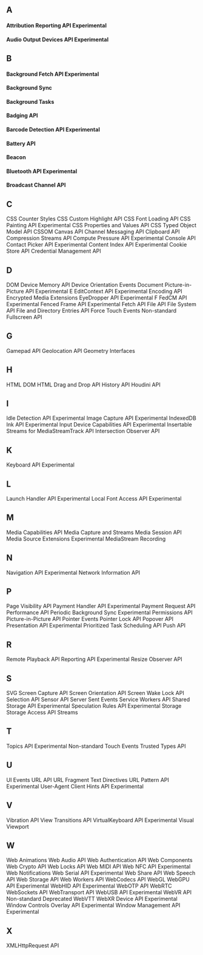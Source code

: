 ## A
#### Attribution Reporting API Experimental
#### Audio Output Devices API Experimental
## B
#### Background Fetch API Experimental
#### Background Sync
#### Background Tasks
#### Badging API
#### Barcode Detection API Experimental
#### Battery API
#### Beacon
#### Bluetooth API Experimental
#### Broadcast Channel API
## C
CSS Counter Styles
CSS Custom Highlight API
CSS Font Loading API
CSS Painting API Experimental
CSS Properties and Values API
CSS Typed Object Model API
CSSOM
Canvas API
Channel Messaging API
Clipboard API
Compression Streams API
Compute Pressure API Experimental
Console API
Contact Picker API Experimental
Content Index API Experimental
Cookie Store API
Credential Management API
## D
DOM
Device Memory API
Device Orientation Events
Document Picture-in-Picture API Experimental
E
EditContext API Experimental
Encoding API
Encrypted Media Extensions
EyeDropper API Experimental
F
FedCM API Experimental
Fenced Frame API Experimental
Fetch API
File API
File System API
File and Directory Entries API
Force Touch Events Non-standard
Fullscreen API
## G
Gamepad API
Geolocation API
Geometry Interfaces
## H
HTML DOM
HTML Drag and Drop API
History API
Houdini API
## I
Idle Detection API Experimental
Image Capture API Experimental
IndexedDB
Ink API Experimental
Input Device Capabilities API Experimental
Insertable Streams for MediaStreamTrack API
Intersection Observer API
## K
Keyboard API Experimental
## L
Launch Handler API Experimental
Local Font Access API Experimental
## M
Media Capabilities API
Media Capture and Streams
Media Session API
Media Source Extensions Experimental
MediaStream Recording
## N
Navigation API Experimental
Network Information API
## P
Page Visibility API
Payment Handler API Experimental
Payment Request API
Performance API
Periodic Background Sync Experimental
Permissions API
Picture-in-Picture API
Pointer Events
Pointer Lock API
Popover API
Presentation API Experimental
Prioritized Task Scheduling API
Push API
## R
Remote Playback API
Reporting API Experimental
Resize Observer API
## S
SVG
Screen Capture API
Screen Orientation API
Screen Wake Lock API
Selection API
Sensor API
Server Sent Events
Service Workers API
Shared Storage API Experimental
Speculation Rules API Experimental
Storage
Storage Access API
Streams
## T
Topics API Experimental Non-standard
Touch Events
Trusted Types API
## U
UI Events
URL API
URL Fragment Text Directives
URL Pattern API Experimental
User-Agent Client Hints API Experimental
## V
Vibration API
View Transitions API
VirtualKeyboard API Experimental
Visual Viewport
## W
Web Animations
Web Audio API
Web Authentication API
Web Components
Web Crypto API
Web Locks API
Web MIDI API
Web NFC API Experimental
Web Notifications
Web Serial API Experimental
Web Share API
Web Speech API
Web Storage API
Web Workers API
WebCodecs API
WebGL
WebGPU API Experimental
WebHID API Experimental
WebOTP API
WebRTC
WebSockets API
WebTransport API
WebUSB API Experimental
WebVR API Non-standard Deprecated
WebVTT
WebXR Device API Experimental
Window Controls Overlay API Experimental
Window Management API Experimental
## X
XMLHttpRequest API
